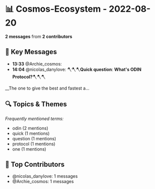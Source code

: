 # 📊 Cosmos-Ecosystem - 2022-08-20
**2 messages** from **2 contributors**

## 💬 Key Messages
- **13:33** @Archie_cosmos: 
- **14:04** @nicoIas_danyIove: 🪓🪓🪓**Quick question**: **__What's ODIN Protocol?__**🪓🪓🪓

__The one to give the best and fastest a...

## 🔍 Topics & Themes
*Frequently mentioned terms:*
- odin (2 mentions)
- quick (1 mentions)
- question (1 mentions)
- protocol (1 mentions)
- one (1 mentions)

## 👥 Top Contributors
- @nicoIas_danyIove: 1 messages
- @Archie_cosmos: 1 messages